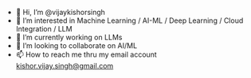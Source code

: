 - 👋 Hi, I’m @vijaykishorsingh
- 👀 I’m interested in Machine Learning / AI-ML / Deep Learning / Cloud Integration / LLM
- 🌱 I’m currently working on LLMs
- 💞️ I’m looking to collaborate on AI/ML 
- 📫 How to reach me thru my email account kishor.vijay.singh@gmail.com

<!---
vijaykishorsingh/vijaykishorsingh is a ✨ special ✨ repository because its `README.md` (this file) appears on your GitHub profile.
You can click the Preview link to take a look at your changes.
--->
